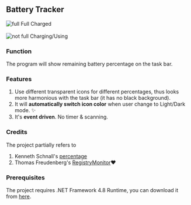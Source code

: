 ﻿## Battery Tracker
![full](https://raw.githubusercontent.com/myfix16/BatteryTrackerFramework/master/showcase1.png) Full Charged <br></br>
![not full](https://github.com/myfix16/BatteryTrackerFramework/raw/master/showcase2.png) Charging/Using
### Function
The program will show remaining battery percentage on the task bar.
### Features
1. Use different transparent icons for different percentages, thus looks more harmonious with the task bar (it has no black background).
2. It will **automatically switch icon color** when user change to Light/Dark mode. ✨
3. It's **event driven**. No timer & scanning.
### Credits
The project partially refers to
1. Kenneth Schnall's [percentage](https://github.com/kas/percentage)
2. Thomas Freudenberg's [RegistryMonitor](https://www.codeproject.com/Articles/4502/RegistryMonitor-a-NET-wrapper-class-for-RegNotifyC)❤
### Prerequisites
The project requires .NET Framework 4.8 Runtime, you can download it from [here](https://dotnet.microsoft.com/download/dotnet-framework/net48).
